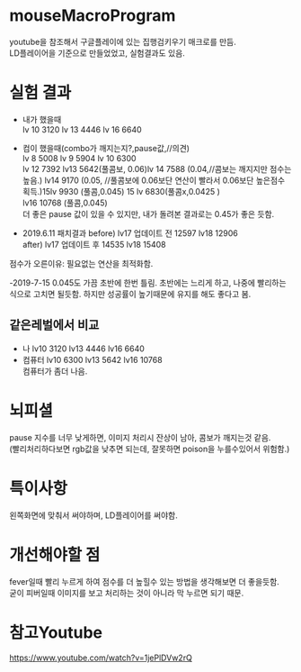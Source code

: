 # mouseMacroProgram

youtube을 참조해서 구글플레이에 있는 집행검키우기 매크로를 만듬.  
LD플레이어을 기준으로 만들었었고, 실험결과도 있음.

# 실험 결과

- 내가 했을때  
  lv 10 3120 lv 13 4446 lv 16 6640

- 컴이 했을때(combo가 깨지는지?,pause값,//의견)  
  lv 8 5008 lv 9 5904 lv 10 6300  
  lv 12 7392 lv13 5642(풀콤보, 0.06)lv 14 7588 (0.04,//콤보는 깨지지만 점수는 높음.) lv14 9170 (0.05, //풀콤보에 0.06보단 연산이 빨라서 0.06보단 높은점수 획득.)15lv 9930 (풀콤,0.045) 15 lv 6830(풀콤x,0.0425 )  
  lv16 10768 (풀콤,0.045)  
  더 좋은 pause 값이 있을 수 있지만, 내가 돌려본 결과로는 0.45가 좋은 듯함.

- 2019.6.11 패치결과
  before) lv17 업데이트 전 12597 lv18 12906  
  after) lv17 업데이트 후 14535 lv18 15408

점수가 오른이유: 필요없는 연산을 최적화함.

-2019-7-15
0.045도 가끔 초반에 한번 틀림. 초반에는 느리게 하고, 나중에 빨리하는 식으로 고치면 될듯함.
하지만 성공률이 높기때문에 유지를 해도 좋다고 봄.

## 같은레벌에서 비교

- 나
  lv10 3120 lv13 4446 lv16 6640
- 컴퓨터
  lv10 6300 lv13 5642 lv16 10768  
  컴퓨터가 좀더 나음.

# 뇌피셜

pause 지수를 너무 낮게하면, 이미지 처리시 잔상이 남아, 콤보가 깨지는것 같음.  
(빨리처리하다보면 rgb값을 낮추면 되는데, 잘못하면 poison을 누를수있어서 위험함.)

# 특이사항

왼쪽화면에 맞춰서 써야하며, LD플레이어를 써야함.

# 개선해야할 점

fever일때 빨리 누르게 하여 점수를 더 높힐수 있는 방법을 생각해보면 더 좋을듯함.  
굳이 피버일때 이미지를 보고 처리하는 것이 아니라 막 누르면 되기 때문.

# 참고Youtube

https://www.youtube.com/watch?v=1jePlDVw2rQ
